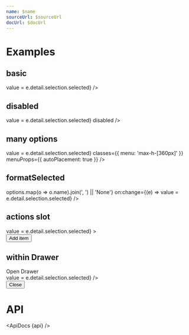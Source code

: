 ```yaml
---
name: $name
sourceUrl: $sourceUrl
docUrl: $docUrl
---
```


<script>
  import { mdiMagnify, mdiPlus, mdiPencil } from '@mdi/js';

  import api from '$lib/components/MultiSelectField.svelte?raw&sveld';
  import ApiDocs from '$lib/components/ApiDocs.svelte';

  import Button from '$lib/components/Button.svelte';
  import Drawer from '$lib/components/Drawer.svelte';
  import Preview from '$lib/components/Preview.svelte';
  import MenuItem from '$lib/components/MenuItem.svelte';
  import MultiSelectField from '$lib/components/MultiSelectField.svelte';
  import ToggleButton from '$lib/components/ToggleButton.svelte';

  import { delay } from '$lib/utils/promise';
  import { cls } from '$lib/utils/styles';

  const options = [
    { name: 'One', value: 1 },
    { name: 'Two', value: 2 },
    { name: 'Three', value: 3 },
    { name: 'Four', value: 4 },
  ];

  const manyOptions = Array.from({ length: 100 }).map((_, i) => ({ name: `${i + 1}`, value: i + 1 }))

  let value = [3];
</script>

# Examples

## basic

<Preview>
  <MultiSelectField
    {options}
    {value}
    on:change={(e) => value = e.detail.selection.selected}
  />
</Preview>

## disabled

<Preview>
  <MultiSelectField
    {options}
    {value}
    on:change={(e) => value = e.detail.selection.selected}
    disabled
  />
</Preview>

## many options

<Preview>
  <MultiSelectField
    options={manyOptions}
    {value}
    on:change={(e) => value = e.detail.selection.selected}
    classes={{ menu: 'max-h-[360px]' }}
    menuProps={{ autoPlacement: true }}
  />
</Preview>

## formatSelected

<Preview>
  <MultiSelectField
    {options}
    {value}
    formatSelected={({ options }) => options.map(o => o.name).join(', ') || 'None'}
    on:change={(e) => value = e.detail.selection.selected}
  />
</Preview>

## actions slot

<Preview>
  <MultiSelectField
    {options}
    {value}
    on:change={(e) => value = e.detail.selection.selected}
  >
    <div slot="actions">
      <Button color="accent" icon={mdiPlus}>Add item</Button>
    </div>
  </MultiSelectField>
</Preview>

## within Drawer

<Preview>
  <ToggleButton let:on={open} let:toggle let:toggleOff>
    Open Drawer
    <Drawer slot="toggle" {open} on:close={toggleOff} right class="w-[400px]">
      <div class="p-4">
        <MultiSelectField
          {options}
          {value}
          on:change={(e) => value = e.detail.selection.selected}
        /> 
      </div>
      <div
        class="fixed bottom-0 w-full flex justify-center bg-gray-500/25
      p-1 border-t border-gray-400"
      >
        <Button on:click={toggleOff}>Close</Button>
      </div>
    </Drawer>
  </ToggleButton>
</Preview>

# API

<ApiDocs {api} />
